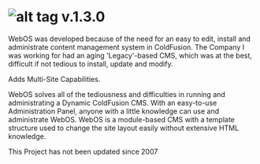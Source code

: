 ![alt tag](https://raw.githubusercontent.com/webdevsourcerer/WebOS/master/templates/Default/assets/web_os.png) v.1.3.0
=====

WebOS was developed because of the need for an easy to edit, install and administrate content management system in ColdFusion. The Company I was working for had an aging 'Legacy'-based CMS, which was at the best, difficult if not tedious to install, update and modify.

Adds Multi-Site Capabilities.

WebOS solves all of the tediousness and difficulties in running and administrating a Dynamic ColdFusion CMS.   With an easy-to-use Administration Panel, anyone with a little knowledge can use and administrate WebOS.   WebOS is a module-based CMS with a template structure used to change the site layout easily without extensive HTML knowledge.

This Project has not been updated since 2007

